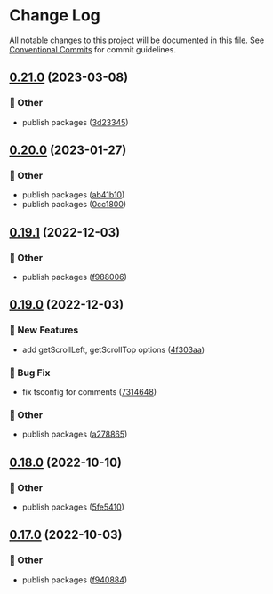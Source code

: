 # Change Log

All notable changes to this project will be documented in this file.
See [Conventional Commits](https://conventionalcommits.org) for commit guidelines.

## [0.21.0](https://github.com/daybrush/infinite-viewer/blob/master/packages/react-infinite-viewer/compare/react-infinite-viewer@0.20.0...react-infinite-viewer@0.21.0) (2023-03-08)


### :mega: Other

* publish packages ([3d23345](https://github.com/daybrush/infinite-viewer/blob/master/packages/react-infinite-viewer/commit/3d233455960c7afd2515c68ca26e1c00bf5bff1e))



## [0.20.0](https://github.com/daybrush/infinite-viewer/blob/master/packages/react-infinite-viewer/compare/react-infinite-viewer@0.19.1...react-infinite-viewer@0.20.0) (2023-01-27)


### :mega: Other

* publish packages ([ab41b10](https://github.com/daybrush/infinite-viewer/blob/master/packages/react-infinite-viewer/commit/ab41b100b2da4b3f5021cb843dd0731bbdea4a68))
* publish packages ([0cc1800](https://github.com/daybrush/infinite-viewer/blob/master/packages/react-infinite-viewer/commit/0cc18007e64be634cc938dae905c78b7321498c3))



## [0.19.1](https://github.com/daybrush/infinite-viewer/blob/master/packages/react-infinite-viewer/compare/react-infinite-viewer@0.19.0...react-infinite-viewer@0.19.1) (2022-12-03)


### :mega: Other

* publish packages ([f988006](https://github.com/daybrush/infinite-viewer/blob/master/packages/react-infinite-viewer/commit/f98800609ce749dfd28da11af42448c310ef252f))



## [0.19.0](https://github.com/daybrush/infinite-viewer/blob/master/packages/react-infinite-viewer/compare/react-infinite-viewer@0.18.0...react-infinite-viewer@0.19.0) (2022-12-03)


### :rocket: New Features

* add getScrollLeft, getScrollTop options ([4f303aa](https://github.com/daybrush/infinite-viewer/blob/master/packages/react-infinite-viewer/commit/4f303aa828dd501bec149447abf9d015633a53cb))


### :bug: Bug Fix

* fix tsconfig for comments ([7314648](https://github.com/daybrush/infinite-viewer/blob/master/packages/react-infinite-viewer/commit/73146488f0a9308aa4db99a473269ddb744e18af))


### :mega: Other

* publish packages ([a278865](https://github.com/daybrush/infinite-viewer/blob/master/packages/react-infinite-viewer/commit/a27886520517db13db611cbede6861be1b7f090a))



## [0.18.0](https://github.com/daybrush/infinite-viewer/blob/master/packages/react-infinite-viewer/compare/react-infinite-viewer@0.17.0...react-infinite-viewer@0.18.0) (2022-10-10)


### :mega: Other

* publish packages ([5fe5410](https://github.com/daybrush/infinite-viewer/blob/master/packages/react-infinite-viewer/commit/5fe5410328336014b62b899bfbdd642768372563))



## [0.17.0](https://github.com/daybrush/infinite-viewer/blob/master/packages/react-infinite-viewer/compare/react-infinite-viewer@0.16.5...react-infinite-viewer@0.17.0) (2022-10-03)


### :mega: Other

* publish packages ([f940884](https://github.com/daybrush/infinite-viewer/blob/master/packages/react-infinite-viewer/commit/f9408844f99014de30b3e9348541719f9bceef39))

